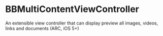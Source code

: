 BBMultiContentViewController
============================

An extensible view controller that can display preview all images, videos, links and documents (ARC, iOS 5+)